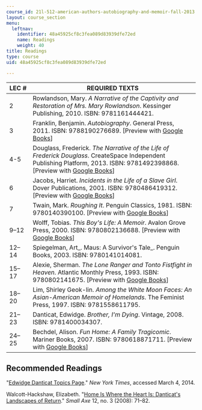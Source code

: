 ```yaml
---
course_id: 21l-512-american-authors-autobiography-and-memoir-fall-2013
layout: course_section
menu:
  leftnav:
    identifier: 48a45925cf8c3fea089d83939dfe72ed
    name: Readings
    weight: 40
title: Readings
type: course
uid: 48a45925cf8c3fea089d83939dfe72ed

---
```


| LEC # | REQUIRED TEXTS |
| --- | --- |
| 2 | Rowlandson, Mary. _A Narrative of the Captivity and Restoration of Mrs. Mary Rowlandson_. Kessinger Publishing, 2010. ISBN: 9781161444421. |
| 3 | Franklin, Benjamin. _Autobiography_. General Press, 2011. ISBN: 9788190276689. \[Preview with [Google Books](http://books.google.com/books?id=NFhHAAAAIAAJ&printsec=frontcover)\] |
| 4-5 | Douglass, Frederick. _The Narrative of the Life of Frederick Douglass_. CreateSpace Independent Publishing Platform, 2013. ISBN: 9781492398868. \[Preview with [Google Books](http://books.google.com/books?id=spM-AQAAMAAJ&printsec=frontcover)\] |
| 6 | Jacobs, Harriet. _Incidents in the Life of a Slave Girl_. Dover Publications, 2001. ISBN: 9780486419312. \[Preview with [Google Books](http://books.google.com/books?id=ZN2aDgAAQBAJ&pg=Pafrontcover)\] |
| 7 | Twain, Mark. _Roughing It_. Penguin Classics, 1981. ISBN: 9780140390100. \[Preview with [Google Books](http://books.google.com/books?id=BKgvAAAAMAAJ&printsec=frontcover)\] |
| 9–12 | Wolff, Tobias. _This Boy's Life: A Memoir_. Avalon Grove Press, 2000. ISBN: 9780802136688. \[Preview with [Google Books](http://books.google.com/books?id=36Br3cIfKzUC&pg=PAfrontcover)\] |
| 12–14 | Spiegelman, Art_. Maus: A Survivor's Tale_. Penguin Books, 2003. ISBN: 9780141014081. |
| 15–17 | Alexie, Sherman. _The Lone Ranger and Tonto Fistfight in Heaven_. Atlantic Monthly Press, 1993. ISBN: 9780802141675. \[Preview with [Google Books](http://books.google.com/books?id=XV36AAAAQBAJ&pg=PAfrontcover)\] |
| 18–20 | Lim, Shirley Geok-lin. _Among the White Moon Faces: An Asian-American Memoir of Homelands_. The Feminist Press, 1997. ISBN: 9781558611795. |
| 21–23 | Danticat, Edwidge. _Brother, I'm Dying_. Vintage, 2008. ISBN: 9781400034307. |
| 24–25 | Bechdel, Alison. _Fun Home: A Family Tragicomic_. Mariner Books, 2007. ISBN: 9780618871711. \[Preview with [Google Books](http://books.google.com/books?id=eq0n9Ck79ysC&pg=PAfrontcover)\] 

Recommended Readings
--------------------

"[Edwidge Danticat Topics Page](http://topics.nytimes.com/top/reference/timestopics/people/d/edwidge_danticat/)." _New York Times_, accessed March 4, 2014.

Walcott-Hackshaw, Elizabeth. "[Home Is Where the Heart Is: Danticat's Landscapes of Return](http://smallaxe.dukejournals.org/content/12/3_27/71.abstract)." _Small Axe_ 12, no. 3 (2008): 71–82.